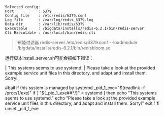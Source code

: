 
```
Selected config:
Port           : 6379
Config file    : /etc/redis/6379.conf
Log file       : /var/log/redis_6379.log
Data dir       : /var/lib/redis/6379
Executable     : /bigdata/installs/redis-6.2.1/bin/redis-server
Cli Executable : /usr/local/bin/redis-cli
```


> 布隆过滤器 redis-server  /etc/redis/6379.conf --loadmodule /bigdata/installs/redis-6.2.1/bin/redisbloom.so


运行脚本install_server.sh可能会报如下错误：

| This systems seems to use systemd.
| Please take a look at the provided example service unit files in this directory, and adapt and install them. Sorry!


#bail if this system is managed by systemd
_pid_1_exe="$(readlink -f /proc/1/exe)"
if [ "${_pid_1_exe##*/}" = systemd ]
then
        echo "This systems seems to use systemd."
        echo "Please take a look at the provided example service unit files in this directory, and adapt and install them. Sorry!"
        exit 1
fi
unset _pid_1_exe


